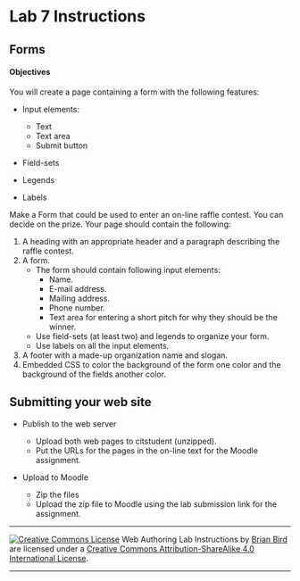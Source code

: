 # Lab 7 Instructions

## Forms

#### Objectives

You will create a page containing a form with the following features:

- Input elements: 

  - Text
  - Text area
  - Submit button
  
- Field-sets

- Legends

- Labels

  

Make a Form that could be used to enter an on-line raffle contest. You can decide on the prize. Your page should contain the following:

1. A heading with an appropriate header and a paragraph describing  the raffle contest.
2. A form.
   - The form should contain following input elements:
     - Name.
     - E-mail address.
     - Mailing address.
     - Phone number.
     - Text area for entering a short pitch for why they should be the winner.
   - Use field-sets (at least two) and legends to organize your form.
   - Use labels on all the input elements.
3. A footer with a made-up organization name and slogan.
4. Embedded CSS to color the background of the form one color and the background of the fields another color.



## Submitting your web site

- Publish to the web server

  - Upload both web pages to citstudent (unzipped).
  - Put the URLs for the pages in the on-line text for the Moodle assignment.

- Upload to Moodle

  - Zip the files
  - Upload the zip file to Moodle using the lab submission link for the assignment.
  


------

[![Creative Commons License](https://i.creativecommons.org/l/by-sa/4.0/88x31.png)](http://creativecommons.org/licenses/by-sa/4.0/) Web Authoring Lab Instructions by [Brian Bird](https://profbird.online) are licensed under a [Creative Commons Attribution-ShareAlike 4.0 International License](http://creativecommons.org/licenses/by-sa/4.0/). 

------------



